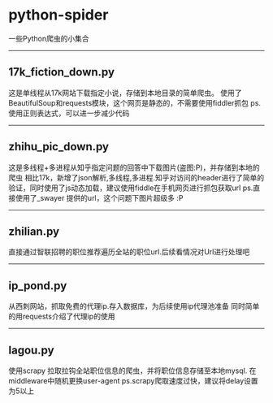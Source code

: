 # python-spider 
一些Python爬虫的小集合

----

## 17k_fiction_down.py
这是单线程从17k网站下载指定小说，存储到本地目录的简单爬虫。
使用了BeautifulSoup和requests模块，这个网页是静态的，不需要使用fiddler抓包
ps. 使用正则表达式，可以进一步减少代码

-----

## zhihu_pic_down.py 
这是多线程+多进程从知乎指定问题的回答中下载图片(盗图:P)，并存储到本地的爬虫
相比17k，新增了json解析,多线程,多进程.知乎对访问的header进行了简单的验证，同时使用了js动态加载，建议使用fiddle在手机网页进行抓包获取url
ps.直接使用了_swayer 提供的url，这个问题下图片超级多 :P

-----
## zhilian.py
直接通过智联招聘的职位推荐遍历全站的职位url.后续看情况对Url进行处理吧

-----

## ip_pond.py
从西刺网站，抓取免费的代理ip.存入数据库，为后续使用ip代理池准备
同时简单的用requests介绍了代理ip的使用

-----
## lagou.py
使用scrapy 拉取拉钩全站职位信息的爬虫，并将职位信息存储至本地mysql.
在middleware中随机更换user-agent
ps.scrapy爬取速度过快，建议将delay设置为5以上
